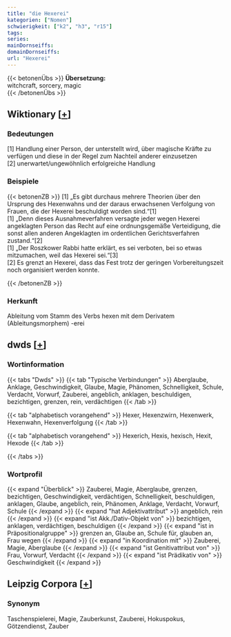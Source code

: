 ```yaml
---
title: "die Hexerei"
kategorien: ["Nomen"]
schwierigkeit: ["k2", "h3", "r15"]
tags:
series:
mainDornseiffs:
domainDornseiffs:
url: "Hexerei"
---
```


{{< betonenÜbs >}}
**Übersetzung:**  
witchcraft, sorcery, magic  
{{< /betonenÜbs >}}

## Wiktionary [[+](https://de.wiktionary.org/wiki/Hexerei)]

### Bedeutungen
[1] Handlung einer Person, der unterstellt wird, über magische Kräfte zu verfügen und diese in der Regel zum Nachteil anderer einzusetzen  
[2] unerwartet/ungewöhnlich erfolgreiche Handlung  

### Beispiele
{{< betonenZB >}}
[1] „Es gibt durchaus mehrere Theorien über den Ursprung des Hexenwahns und der daraus erwachsenen Verfolgung von Frauen, die der Hexerei beschuldigt worden sind.“[1]  
[1] „Denn dieses Ausnahmeverfahren versagte jeder wegen Hexerei angeklagten Person das Recht auf eine ordnungsgemäße Verteidigung, die sonst allen anderen Angeklagten im ordentlichen Gerichtsverfahren zustand.“[2]  
[1] „Der Roszkower Rabbi hatte erklärt, es sei verboten, bei so etwas mitzumachen, weil das Hexerei sei.“[3]  
[2] Es grenzt an Hexerei, dass das Fest trotz der geringen Vorbereitungszeit noch organisiert werden konnte.  

{{< /betonenZB >}}
### Herkunft
Ableitung vom Stamm des Verbs hexen mit dem Derivatem (Ableitungsmorphem) -erei  



## dwds [[+](https://www.dwds.de/wb/Hexerei)]

### Wortinformation
{{< tabs "Dwds" >}}
{{< tab "Typische Verbindungen" >}}
Aberglaube, Anklage, Geschwindigkeit, Glaube, Magie, Phänomen, Schnelligkeit, Schule, Verdacht, Vorwurf, Zauberei, angeblich, anklagen, beschuldigen, bezichtigen, grenzen, rein, verdächtigen
{{< /tab >}}

{{< tab "alphabetisch vorangehend" >}}
Hexer, Hexenzwirn, Hexenwerk, Hexenwahn, Hexenverfolgung
{{< /tab >}}

{{< tab "alphabetisch vorangehend" >}}
Hexerich, Hexis, hexisch, Hexit, Hexode
{{< /tab >}}

{{< /tabs >}}

### Wortprofil
{{< expand "Überblick" >}} Zauberei, Magie, Aberglaube, grenzen, bezichtigen, Geschwindigkeit, verdächtigen, Schnelligkeit, beschuldigen, anklagen, Glaube, angeblich, rein, Phänomen, Anklage, Verdacht, Vorwurf, Schule {{< /expand >}}
{{< expand "hat Adjektivattribut" >}} angeblich, rein {{< /expand >}}
{{< expand "ist Akk./Dativ-Objekt von" >}} bezichtigen, anklagen, verdächtigen, beschuldigen {{< /expand >}}
{{< expand "ist in Präpositionalgruppe" >}} grenzen an, Glaube an, Schule für, glauben an, Frau wegen {{< /expand >}}
{{< expand "in Koordination mit" >}} Zauberei, Magie, Aberglaube {{< /expand >}}
{{< expand "ist Genitivattribut von" >}} Frau, Vorwurf, Verdacht {{< /expand >}}
{{< expand "ist Prädikativ von" >}} Geschwindigkeit {{< /expand >}}

## Leipzig Corpora [[+](https://corpora.uni-leipzig.de/en/res?word=Hexerei&corpusId=deu_newscrawl-public_2018)]


### Synonym
Taschenspielerei, Magie, Zauberkunst, Zauberei, Hokuspokus, Götzendienst, Zauber

